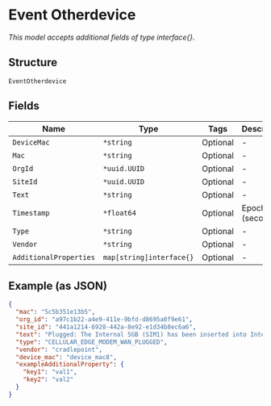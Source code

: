 
# Event Otherdevice

*This model accepts additional fields of type interface{}.*

## Structure

`EventOtherdevice`

## Fields

| Name | Type | Tags | Description |
|  --- | --- | --- | --- |
| `DeviceMac` | `*string` | Optional | - |
| `Mac` | `*string` | Optional | - |
| `OrgId` | `*uuid.UUID` | Optional | - |
| `SiteId` | `*uuid.UUID` | Optional | - |
| `Text` | `*string` | Optional | - |
| `Timestamp` | `*float64` | Optional | Epoch (seconds) |
| `Type` | `*string` | Optional | - |
| `Vendor` | `*string` | Optional | - |
| `AdditionalProperties` | `map[string]interface{}` | Optional | - |

## Example (as JSON)

```json
{
  "mac": "5c5b351e13b5",
  "org_id": "a97c1b22-a4e9-411e-9bfd-d8695a0f9e61",
  "site_id": "441a1214-6928-442a-8e92-e1d34b8ec6a6",
  "text": "Plugged: The Internal 5GB (SIM1) has been inserted into Internal 1.",
  "type": "CELLULAR_EDGE_MODEM_WAN_PLUGGED",
  "vendor": "cradlepoint",
  "device_mac": "device_mac8",
  "exampleAdditionalProperty": {
    "key1": "val1",
    "key2": "val2"
  }
}
```

